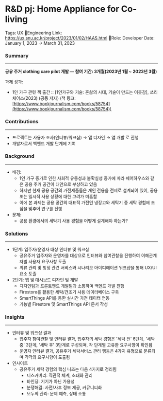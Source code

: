 # R&D pj: Home Appliance for Co-living

Tags: UX Engineering
Link: https://ux.snu.ac.kr/project/2023/01/02/HAAS.html
Role: Developer
Date: January 1, 2023 → March 31, 2023

### Summary

---

**공유 주거 clothing care pilot 개발 — 참여 기간: 3개월(2023년 1월 ~ 2023년 3월)**

과제 성과:

- 1인 가구 관련 책 출간 :: [1인가구와 기술: 혼삶의 시대, 기술이 만드는 이웃감], 쓰리체어스(2023) (공동 저자) (책 링크: [https://www.bookjournalism.com/books/58754](https://www.bookjournalism.com/books/58754))

### Contributions

---

- 프로젝트는 사용자 조사(인터뷰/워크샵) → 앱 디자인 → 앱 개발 로 진행
- 개발자로서 백엔드 개발 단계에 기여

### Background

---

- 배경:
    - 1인 가구 증가로 인한 사회적 유동성과 불확실성 증가에 따라 쉐어하우스와 같은 공용 주거 공간이 대안으로 부상하고 있음
    - 하지만 현재 공용 공간의 가전제품들은 개인 전용을 전제로 설계되어 있어, 공용 또는 일시적 사용 상황에 대한 고려가 미흡함
    - 이에 본 과제는 공용 공간의 대표적 가전인 냉장고와 세탁기 중 세탁 경험에 초점을 맞추어 연구를 진행
- 문제:
    - 공용 환경에서의 세탁기 사용 경험을 어떻게 설계해야 하는가?

### Solutions

---

- 1단계: 입주자/운영자 대상 인터뷰 및 워크샵
    - 공유주거 입주자와 운영자를 대상으로 인터뷰와 참여관찰을 진행하여 이해관계자별 사용자 요구사항 도출
    - 의류 관리 및 청정 관련 서비스와 시나리오 아이디에이션 워크샵을 통해 UX/UI 요소 도출
- 2단계: 앱 및 대시보드 디자인 및 개발
    - 디자인팀과 프론트엔드 개발팀과 소통하며 백엔드 개발 진행
    - Firestore를 활용한 세탁/건조기 사용 데이터베이스 구축
    - SmartThings API를 통한 실시간 가전 데이터 연동
    - 기능별 Firestore 및 SmartThings API 문서 작성

### Insights

---

- 인터뷰 및 워크샵 결과
    - 입주자 참여관찰 및 인터뷰 결과, 입주자의 세탁 경험은 '세탁 전' 6단계, '세탁 중' 3단계, '세탁 후' 3단계로 구성되며, 각 단계별 고유한 요구사항이 확인됨
    - 운영자 인터뷰 결과, 공유주거 세탁서비스 관리 행동은 4가지 유형으로 분류되며 각각의 요구사항이 도출됨
- 인사이트
    - 공유주거 세탁 경험의 핵심 니즈는 다음 4가지로 정리됨
        - 디스커버리: 직관적 체계, 초대와 관리
        - 바인딩: 기기가 아닌 가용성
        - 분쟁해결: 사전/사후 정보 제공, 커뮤니티화
        - 모두의 관리: 문제 예측, 상태 소통